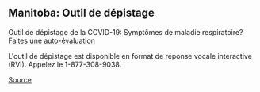 ## Manitoba: Outil de dépistage

Outil de dépistage de la COVID-19: Symptômes de maladie respiratoire? [Faites une auto-évaluation](https://covid19.soinscommunsmb.ca/covid19/outil-de-depistage/)

L'outil de dépistage est disponible en format de réponse vocale interactive (RVI). Appelez le 1-877-308-9038.

[Source](https://www.gov.mb.ca/covid19/index.fr.html)
